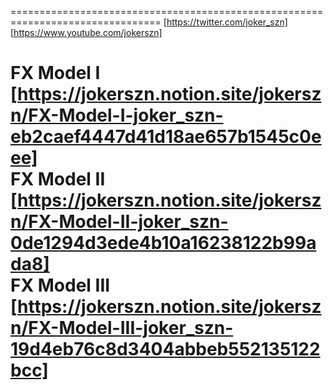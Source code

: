 ================================================================================
[https://twitter.com/joker_szn]  
[https://www.youtube.com/jokerszn]   


FX Model I [https://jokerszn.notion.site/jokerszn/FX-Model-I-joker_szn-eb2caef4447d41d18ae657b1545c0eee]  
FX Model II [https://jokerszn.notion.site/jokerszn/FX-Model-II-joker_szn-0de1294d3ede4b10a16238122b99ada8]  
FX Model III [https://jokerszn.notion.site/jokerszn/FX-Model-III-joker_szn-19d4eb76c8d3404abbeb552135122bcc]  
================================================================================
